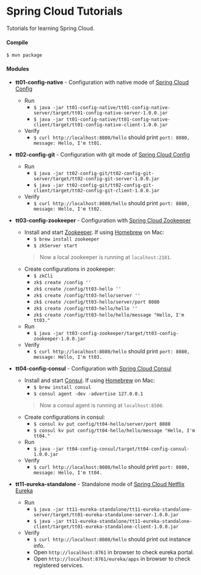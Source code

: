 # Spring Cloud Tutorials

Tutorials for learning Spring Cloud.

#### Compile
`$ mvn package`

#### Modules
- **tt01-config-native** - Configuration with native mode of [Spring Cloud Config](http://cloud.spring.io/spring-cloud-config/)
    - Run
        - `$ java -jar tt01-config-native/tt01-config-native-server/target/tt01-config-native-server-1.0.0.jar`
        - `$ java -jar tt01-config-native/tt01-config-native-client/target/tt01-config-native-client-1.0.0.jar`
    - Verify
        - `$ curl http://localhost:8080/hello` should print `port: 8080, message: Hello, I'm tt01.`

- **tt02-config-git** - Configuration with git mode of [Spring Cloud Config](http://cloud.spring.io/spring-cloud-config/)
    - Run
        - `$ java -jar tt02-config-git/tt02-config-git-server/target/tt02-config-git-server-1.0.0.jar`
        - `$ java -jar tt02-config-git/tt02-config-git-client/target/tt02-config-git-client-1.0.0.jar`
    - Verify
        - `$ curl http://localhost:8080/hello` should print `port: 8080, message: Hello, I'm tt02.`
 
- **tt03-config-zookeeper** - Configuration with [Spring Cloud Zookeeper](http://cloud.spring.io/spring-cloud-zookeeper/)
    - Install and start [Zookeeper](http://zookeeper.apache.org/). If using [Homebrew](https://brew.sh/) on Mac:
        - `$ brew install zookeeper`
        - `$ zkServer start`
        > Now a local zookeeper is running at `localhost:2181`.
    - Create configurations in zookeeper:
        - `$ zkCli`
        - `zk$ create /config ''`
        - `zk$ create /config/tt03-hello ''`
        - `zk$ create /config/tt03-hello/server ''`
        - `zk$ create /config/tt03-hello/server/port 8080`
        - `zk$ create /config/tt03-hello/hello ''`
        - `zk$ create /config/tt03-hello/hello/message "Hello, I'm tt03."`
    - Run
        - `$ java -jar tt03-config-zookeeper/target/tt03-config-zookeeper-1.0.0.jar`
    - Verify
        - `$ curl http://localhost:8080/hello` should print `port: 8080, message: Hello, I'm tt03.`

- **tt04-config-consul** - Configuration with [Spring Cloud Consul](http://cloud.spring.io/spring-cloud-consul/)
    - Install and start [Consul](https://www.consul.io). If using [Homebrew](https://brew.sh/) on Mac:
        - `$ brew install consul`
        - `$ consul agent -dev -advertise 127.0.0.1`
        > Now a consul agent is running at `localhost:8500`.
    - Create configurations in consul:
        - `$ consul kv put config/tt04-hello/server/port 8080`
        - `$ consul kv put config/tt04-hello/hello/message "Hello, I'm tt04."`
    - Run
        - `$ java -jar tt04-config-consul/target/tt04-config-consul-1.0.0.jar`
    - Verify
        - `$ curl http://localhost:8080/hello` should print `port: 8080, message: Hello, I'm tt04.`
 
- **tt11-eureka-standalone** - Standalone mode of [Spring Cloud Netflix Eureka](http://cloud.spring.io/spring-cloud-netflix/)
    - Run
        - `$ java -jar tt11-eureka-standalone/tt11-eureka-standalone-server/target/tt01-eureka-standalone-server-1.0.0.jar`
        - `$ java -jar tt11-eureka-standalone/tt11-eureka-standalone-client/target/tt01-eureka-standalone-client-1.0.0.jar`
    - Verify
        - `$ curl http://localhost:8080/hello` should print out instance info.
        - Open `http://localhost:8761` in browser to check eureka portal.
        - Open `http://localhost:8761/eureka/apps` in browser to check registered services.
